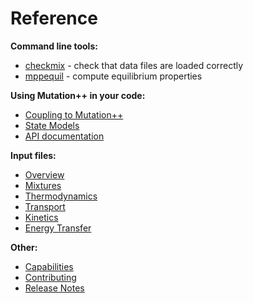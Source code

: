 <a id="top"></a>

# Reference

**Command line tools:**
- [checkmix](checkmix.md#top) - check that data files are loaded correctly
- [mppequil](docs/mppequil.md#top) - compute equilibrium properties

**Using Mutation++ in your code:**
- [Coupling to Mutation++](docs/coupling.md)
- [State Models](docs/state-models.md)
- [API documentation](docs/api.md)

**Input files:**
- [Overview](docs/input-overview.md#top)
- [Mixtures](docs/input-mixtures.md#top)
- [Thermodynamics](docs/input-thermo.md#top)
- [Transport](docs/input-transport.md#top)
- [Kinetics](docs/input-kinetics.md#top)
- [Energy Transfer](docs/input-transfer.md#top)

**Other:** 
- [Capabilities](docs/capabilities.md#top)
- [Contributing](docs/contributing.md#top)
- [Release Notes](docs/release-notes.md#top)
